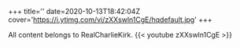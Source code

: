 +++
title=''
date=2020-10-13T18:42:04Z
cover='https://i.ytimg.com/vi/zXXswln1CgE/hqdefault.jpg'
+++

All content belongs to RealCharlieKirk.
{{< youtube zXXswln1CgE >}}
